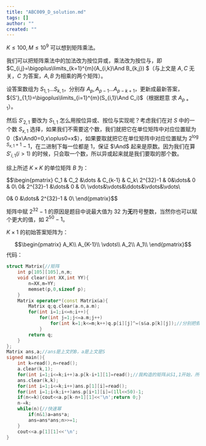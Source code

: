```yaml
---
title: "ABC009_D_solution.md"
tags: []
author: ""
created: ""
---
```


$K\le 100,M\le 10^9$ 可以想到矩阵乘法。

我们可以把矩阵乘法中的加法改为按位异或，乘法改为按位与，即 $C_{i,j}=\bigoplus\limits_{k=1}^{m}(A_{i,k}\And B_{k,j}) $（与上文是 $A,C$ 无关，$C$ 为答案，$A,B$ 为相乘的两个矩阵）。

设答案数组为 $S_{1,1}\dots S_{k,1}$，分别存 $A_p,A_{p-1}...A_{p-k+1}$，更新成最新答案，${S'}_{1,1}=\bigoplus\limits_{i=1}^{m}(S_{i,1}\And C_i)$（根据题意 求 $A_{p+1}$）。

然后 ${S'}_{2,1}$ 要改为 ${S}_{1,1}$ 怎么用按位异或、按位与实现呢？考虑我们在对 $S$ 中的一个数 $S_{x,1}$ 选择，如果我们不需要这个数，我们就把它在单位矩阵中对应位置赋为 $0$（$x\And0=0,x\oplus0=x$），如果要取就把它在单位矩阵中对应位置赋为 $2^{\log {S_{x,1}}+1}-1$，在二进制下每一位都是 $1$，保证  $\And$ 起来是原数。因为我们在算 ${S'}_{i,1}(i>1)$ 的时候，只会取一个数，所以异或起来就是我们要取的那个数。

综上所述 $K\times K$ 的单位矩阵 $B$ 为：

$$\begin{pmatrix}
C_1 & C_2 &\dots & C_{k-1} & C_k\\
2^{32}-1 & 0&\dots& 0 & 0\\
0& 2^{32}-1 &\dots& 0 & 0\\
\vdots&\vdots&\ddots&\vdots&\vdots\\

0& 0 &\dots& 2^{32}-1 & 0\\
\end{pmatrix}$$

矩阵中赋 $2^{32}-1$ 的原因是题目中说最大值为 $32$ 为**无**符号整数，当然你也可以赋个更大的值，如 $2^{50}-1$。


$K\times 1$ 的初始答案矩阵为：

$$\begin{pmatrix}
A_K\\
A_{K-1}\\
\vdots\\
A_2\\
A_1\\
\end{pmatrix}$$
代码：

```cpp
struct Matrix{//矩阵
    int p[105][105],n,m;
    void clear(int XX,int YY){
        n=XX,m=YY;
        memset(p,0,sizeof p);
    }
    Matrix operator*(const Matrix&a){
        Matrix q;q.clear(a.n,a.m);
        for(int i=1;i<=n;i++){
            for(int j=1;j<=a.m;j++)
                for(int k=1;k<=m;k++)q.p[i][j]^=(s&a.p[k][j]);//分别把假和乘改为按位异或和按位与
            }
        return q;
    }
};
Matrix ans,a;//ans是上文的B，a是上文是S
signed main(){
    int k=read(),n=read();
    a.clear(k,1);
    for(int i=1;i<=k;i++)a.p[k-i+1][1]=read();//我构造的矩阵从S1,1开始，所以要倒过来
    ans.clear(k,k);
    for(int i=1;i<=k;i++)ans.p[1][i]=read();
    for(int i=1;i<k;i++)ans.p[i+1][i]=(1ll<<50)-1;
    if(n<=k){cout<<a.p[k-n+1][1]<<'\n';return 0;}
    n-=k;
    while(n){//快速幂
        if(n&1)a=ans*a;
        ans=ans*ans;n>>=1;
    }
    cout<<a.p[1][1]<<'\n';
}
```

